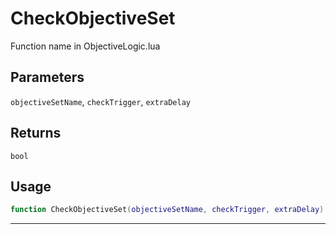 # CheckObjectiveSet
Function name in ObjectiveLogic.lua
## Parameters
`objectiveSetName`, `checkTrigger`, `extraDelay`
## Returns
`bool`
## Usage
```lua
function CheckObjectiveSet(objectiveSetName, checkTrigger, extraDelay)
```
---
